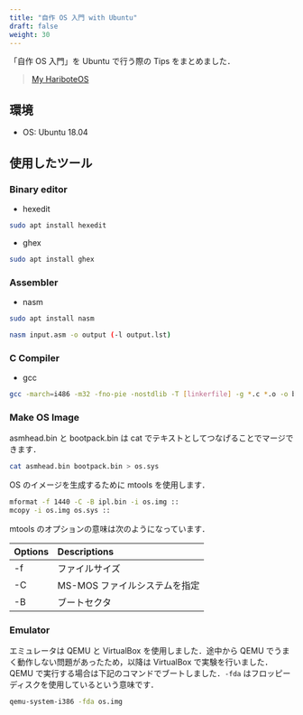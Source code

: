 ```yaml
---
title: "自作 OS 入門 with Ubuntu"
draft: false
weight: 30
---
```

「自作 OS 入門」を Ubuntu で行う際の Tips をまとめました．

> [My HariboteOS](https://github.com/Forest0923/my-haribote-os)


## 環境

- OS: Ubuntu 18.04

## 使用したツール

### **Binary editor**

- hexedit

```sh
sudo apt install hexedit
```

- ghex

```sh
sudo apt install ghex
```

### Assembler

- nasm

```sh
sudo apt install nasm
```

```sh
nasm input.asm -o output (-l output.lst)
```

### C Compiler

- gcc

```sh
gcc -march=i486 -m32 -fno-pie -nostdlib -T [linkerfile] -g *.c *.o -o bootpack.bin
```

### Make OS Image

asmhead.bin と bootpack.bin は cat でテキストとしてつなげることでマージできます．

```sh
cat asmhead.bin bootpack.bin > os.sys
```

OS のイメージを生成するために mtools を使用します．

```sh
mformat -f 1440 -C -B ipl.bin -i os.img ::
mcopy -i os.img os.sys ::
```

mtools のオプションの意味は次のようになっています．

| Options | Descriptions |
|:-|:-|
| -f | ファイルサイズ |
| -C | MS-MOS ファイルシステムを指定 |
| -B | ブートセクタ |

### Emulator

エミュレータは QEMU と VirtualBox を使用しました．途中から QEMU でうまく動作しない問題があったため，以降は VirtualBox で実験を行いました．
QEMU で実行する場合は下記のコマンドでブートしました．`-fda` はフロッピーディスクを使用しているという意味です．

```sh
qemu-system-i386 -fda os.img
```
